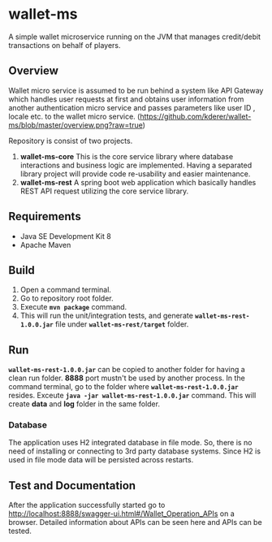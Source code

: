 # wallet-ms
A simple wallet microservice running on the JVM that manages credit/debit transactions on behalf of players.
## Overview
Wallet micro service is assumed to be run behind a system like API Gateway which handles user requests at first and obtains user information from another authentication micro service and passes parameters like user ID , locale etc. to the wallet micro service.
(https://github.com/kderer/wallet-ms/blob/master/overview.png?raw=true)
 
Repository is consist of two projects.
1. **wallet-ms-core**
This is the core service library where database interactions and business logic are implemented.
Having a separated library project will provide code re-usability and easier maintenance.
2. **wallet-ms-rest**
A spring boot web application which basically handles REST API request utilizing the core service library.


## Requirements
 - Java SE Development Kit 8
 - Apache Maven

## Build
 1. Open a command terminal.
 2. Go to repository root folder.
 3. Execute **`mvn package`** command.
 4. This will run the unit/integration tests, and generate **`wallet-ms-rest-1.0.0.jar`** file under **`wallet-ms-rest/target`** folder.

## Run

**`wallet-ms-rest-1.0.0.jar`** can be copied to another folder for having a clean run folder.
**8888** port mustn't be used by another process.
In the command terminal, go to the  folder where  **`wallet-ms-rest-1.0.0.jar`** resides.
Exceute **`java -jar wallet-ms-rest-1.0.0.jar`** command.
This will create **data** and **log** folder in the same folder.
### Database
The application uses H2 integrated database in file mode.
So, there is no need of installing or connecting to 3rd party database systems.
Since H2 is used in file mode data will be persisted across restarts.
## Test and Documentation
After the application successfully started go to [http://localhost:8888/swagger-ui.html#/Wallet_Operation_APIs](http://localhost:8888/swagger-ui.html#/Wallet_Operation_APIs) on a browser.
Detailed information about APIs can be seen here and APIs can be tested.
